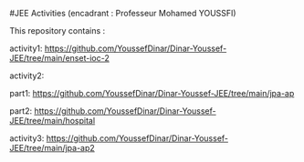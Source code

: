 #JEE Activities (encadrant : Professeur Mohamed YOUSSFI)

This repository contains :


activity1:
https://github.com/YoussefDinar/Dinar-Youssef-JEE/tree/main/enset-ioc-2


activity2:

part1:
https://github.com/YoussefDinar/Dinar-Youssef-JEE/tree/main/jpa-ap

part2:
https://github.com/YoussefDinar/Dinar-Youssef-JEE/tree/main/hospital

activity3:
https://github.com/YoussefDinar/Dinar-Youssef-JEE/tree/main/jpa-ap2
